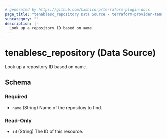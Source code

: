 ```yaml
---
# generated by https://github.com/hashicorp/terraform-plugin-docs
page_title: "tenablesc_repository Data Source - terraform-provider-tenablesc"
subcategory: ""
description: |-
  Look up a repository ID based on name.
---
```


# tenablesc_repository (Data Source)

Look up a repository ID based on name.



<!-- schema generated by tfplugindocs -->
## Schema

### Required

- `name` (String) Name of the repository to find.

### Read-Only

- `id` (String) The ID of this resource.


